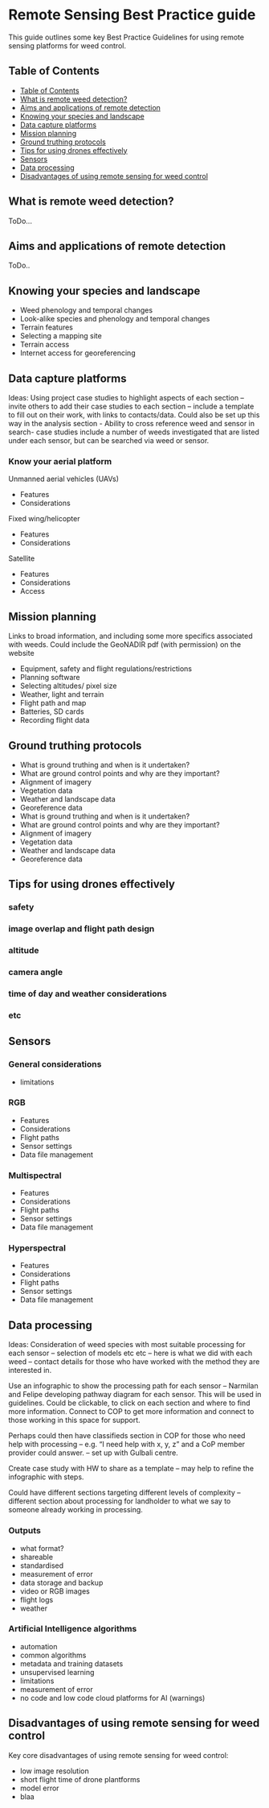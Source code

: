 # Remote Sensing Best Practice guide  

This guide outlines some key Best Practice Guidelines for using remote sensing platforms for weed control.  

## Table of Contents

- [Table of Contents](#table-of-contents)  
- [What is remote weed detection?](#what-is-remote-weed-detection)
- [Aims and applications of remote detection](#aims-and-applications-of-remote-detection)
- [Knowing your species and landscape](#knowing-your-species-and-landscape)
- [Data capture platforms](#data-capture-platforms)
- [Mission planning](#mission-planning)
- [Ground truthing protocols](#ground-truthing-protocols)
- [Tips for using drones effectively](#tips-for-using-drones-effectively)  
- [Sensors](#sensors)
- [Data processing](#data-processing)
- [Disadvantages of using remote sensing for weed control](#disadvantages-of-using-remote-sensing-for-weed-control)  

## What is remote weed detection?
ToDo...   

## Aims and applications of remote detection  
ToDo..  

## Knowing your species and landscape
- Weed phenology and temporal changes 
- Look-alike species and phenology and temporal changes 
- Terrain features 
- Selecting a mapping site 
- Terrain access 
- Internet access for georeferencing 

## Data capture platforms   
Ideas: Using project case studies to highlight aspects of each section – invite others to add their case studies to each section – include a template to fill out on their work, with links to contacts/data. Could also be set up this way in the analysis section - Ability to cross reference weed and sensor in search- case studies include a number of weeds investigated that are listed under each sensor, but can be searched via weed or sensor.

### Know your aerial platform  

Unmanned aerial vehicles (UAVs) 
- Features 
- Considerations 

Fixed wing/helicopter  
- Features 
- Considerations 

Satellite 
- Features 
- Considerations 
- Access  

## Mission planning   
Links to broad information, and including some more specifics associated with weeds. Could include the GeoNADIR pdf (with permission) on the website 
- Equipment, safety and flight regulations/restrictions 
- Planning software 
- Selecting altitudes/ pixel size 
- Weather, light and terrain  
- Flight path and map 
- Batteries, SD cards 
- Recording flight data 

## Ground truthing protocols   
- What is ground truthing and when is it undertaken? 
- What are ground control points and why are they important? 
- Alignment of imagery 
- Vegetation data 
- Weather and landscape data 
- Georeference data 
- What is ground truthing and when is it undertaken? 
- What are ground control points and why are they important? 
- Alignment of imagery 
- Vegetation data 
- Weather and landscape data 
- Georeference data 


## Tips for using drones effectively  
### safety  
### image overlap and flight path design 
### altitude
### camera angle
### time of day and weather considerations
### etc  


## Sensors  

### General considerations  
- limitations

### RGB  
- Features 
- Considerations 
- Flight paths 
- Sensor settings 
- Data file management 

### Multispectral  
- Features 
- Considerations 
- Flight paths 
- Sensor settings 
- Data file management 

### Hyperspectral  
- Features 
- Considerations 
- Flight paths 
- Sensor settings 
- Data file management 


## Data processing
Ideas: Consideration of weed species with most suitable processing for each sensor – selection of models etc etc – here is what we did with each weed – contact details for those who have worked with the method they are interested in. 

Use an infographic to show the processing path for each sensor – Narmilan and Felipe developing pathway diagram for each sensor. This will be used in guidelines. Could be clickable, to click on each section and where to find more information. Connect to COP to get more information and connect to those working in this space for support. 

Perhaps could then have classifieds section in COP for those who need help with processing – e.g. “I need help with x, y, z” and a CoP member provider could answer. – set up with Gulbali centre. 

Create case study with HW to share as a template – may help to refine the infographic with steps. 

Could have different sections targeting different levels of complexity – different section about processing for landholder to what we say to someone already working in processing. 

### Outputs  
- what format?
- shareable
- standardised
- measurement of error
- data storage and backup
- video or RGB images
- flight logs
- weather

### Artificial Intelligence algorithms
- automation
- common algorithms
- metadata and training datasets
- unsupervised learning
- limitations
- measurement of error
- no code and low code cloud platforms for AI (warnings)

## Disadvantages of using remote sensing for weed control  

Key core disadvantages of using remote sensing for weed control:  
- low image resolution  
- short flight time of drone plantforms  
- model error  
- blaa 


